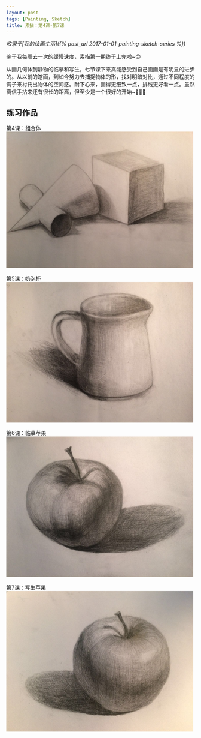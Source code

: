 ```yaml
---
layout: post    
tags: [Painting, Sketch]
title: 素描：第4课-第7课
---
```


*收录于[我的绘画生活]({% post_url 2017-01-01-painting-sketch-series %})*

鉴于我每周去一次的缓慢速度，素描第一期终于上完啦~😊

从画几何体到静物的临摹和写生，七节课下来真能感受到自己画画是有明显的进步的。从以前的瞎画，到如今努力去捕捉物体的形，找对明暗对比，通过不同程度的调子来衬托出物体的空间感。耐下心来，画得更细致一点，排线更好看一点。虽然离信手拈来还有很长的距离，但至少是一个很好的开始~💪💪💪


## 练习作品

第4课：组合体
<img src="/assets/blog/painting/20170326.jpeg" alt="组合体" style="width:500px">

第5课：奶泡杯
<img src="/assets/blog/painting/20170401.jpeg" alt="奶泡杯" style="width:500px">

第6课：临摹苹果
<img src="/assets/blog/painting/20170409.jpeg" alt="临摹苹果" style="width:500px">

第7课：写生苹果
<img src="/assets/blog/painting/20170416.jpeg" alt="写生苹果" style="width:500px">
   
